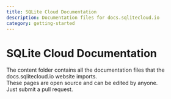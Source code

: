 ```yaml
---
title: SQLite Cloud Documentation
description: Documentation files for docs.sqlitecloud.io
category: getting-started
---
```


# SQLite Cloud Documentation
The content folder contains all the documentation files that the docs.sqlitecloud.io website imports.  
These pages are open source and can be edited by anyone.  
Just submit a pull request.
